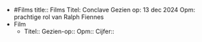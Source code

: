 - #Films
  title:: Films
  Titel: Conclave
  Gezien op: 13 dec 2024
  Opm: prachtige rol van Ralph Fiennes
- Film
	- Titel:: 
	  Gezien-op:: 
	  Opm::
	  Cijfer::